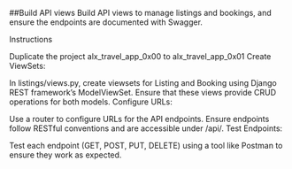 ##Build API views
Build API views to manage listings and bookings, and ensure the endpoints are documented with Swagger.

Instructions

Duplicate the project alx_travel_app_0x00 to alx_travel_app_0x01
Create ViewSets:

In listings/views.py, create viewsets for Listing and Booking using Django REST framework’s ModelViewSet.
Ensure that these views provide CRUD operations for both models.
Configure URLs:

Use a router to configure URLs for the API endpoints.
Ensure endpoints follow RESTful conventions and are accessible under /api/.
Test Endpoints:

Test each endpoint (GET, POST, PUT, DELETE) using a tool like Postman to ensure they work as expected.